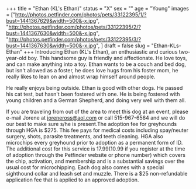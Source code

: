 +++
title = "Ethan (KL's Ethan)"
status = "X"
sex = ""
age = "Young"
images = ["http://photos.petfinder.com/photos/pets/33122395/1/?bust=1441367629&width=500&-x.jpg",
"http://photos.petfinder.com/photos/pets/33122395/2/?bust=1441367630&width=500&-x.jpg",
"http://photos.petfinder.com/photos/pets/33122395/3/?bust=1441367630&width=500&-x.jpg",
]
draft = false
slug = "Ethan-KLs-Ethan"
+++
Introducing Ethan (KL's Ethan), an enthusiastic and curious two-year-old boy. This handsome guy is friendly and affectionate. He love toys, and can make anything into a toy.   Ethan wants to be a couch and bed dog, but isn't allowed as a foster, he does love hugs from his foster mom, he really likes to lean on and almost wrap himself around people. 

He really enjoys being outside. Ethan is good with other dogs. He passed his cat test, but hasn't been fostered with one. He is being fostered with young children and a German Shepherd, and doing very well with them all. 



If you are traveling from out of the area to meet this dog at an event, please e-mail Jorene at joreneross@aol.com or call 515-967-6564 and we will do our best to make sure s/he is present.The adoption fee for greyhounds through HGA is $275. This fee pays for medical costs including spay/neuter surgery, shots, parasite treatments, and teeth cleaning. HGA also microchips every greyhound prior to adoption as a permanent form of ID. The additional cost for this service is $17.99 ($10.99 if you register at the time of adoption through the Petfinder website or phone number) which covers the chip, activation, and membership and is a substantial savings over the usual cost for microchipping. Each dog also comes with a special sighthound collar and leash set and muzzle. There is a $25 non-refundable application fee that is applied to an approved adoption.
